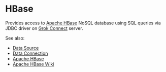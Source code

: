 <!-- TITLE: HBase -->
<!-- SUBTITLE: -->

# HBase

Provides access to [Apache HBase](https://hbase.apache.org/) NoSQL database
using SQL queries via JDBC driver on [Grok Connect](data-source.md) server. 

See also:

  * [Data Source](data-source.md)
  * [Data Connection](data-connection.md)
  * [Apache HBase](https://hbase.apache.org/)
  * [Apache HBase Wiki](https://en.wikipedia.org/wiki/Apache_HBase)
